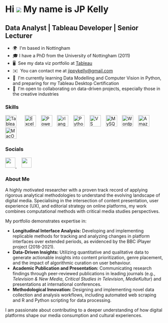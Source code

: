 # Hi ![](https://user-images.githubusercontent.com/18350557/176309783-0785949b-9127-417c-8b55-ab5a4333674e.gif) My name is JP Kelly


## Data Analyst | Tableau Developer | Senior Lecturer

* 🌍  I'm based in Nottingham
* 🎓  I have a PhD from the University of Nottingham (2011)
* 🖥️  See my data viz portfolio at [Tableau](http://public.tableau.com/app/profile/jp.kelly8457/vizzes)
* ✉️  You can contact me at [jippykelly@gmail.com](mailto:jippykelly@gmail.com)
* 🧠  I'm currently learning Data Modelling and Computer Vision in Python, and preparing for my Tableau Desktop Certification
* 🤝  I'm open to collaborating on data-driven projects, especially those in the creative industries

### Skills

<p align="left">
<a href="https://www.tableau.com/" target="_blank" rel="noreferrer"><img src="https://cdn.worldvectorlogo.com/logos/tableau-software.svg" width="36" height="36" alt="Tableau" style="margin-right: 10px;"/></a>&nbsp;&nbsp;&nbsp;
<a href="https://www.microsoft.com/en-us/microsoft-365/excel" target="_blank"><img src="https://upload.wikimedia.org/wikipedia/commons/thumb/3/34/Microsoft_Office_Excel_%282019%E2%80%93present%29.svg/250px-Microsoft_Office_Excel_%282019%E2%80%93present%29.svg.png" width="36" height="36" alt="Excel" /></a>&nbsp;&nbsp;&nbsp;
<a href="https://powerbi.microsoft.com/" target="_blank"><img src="https://upload.wikimedia.org/wikipedia/commons/c/cf/New_Power_BI_Logo.svg" width="36" height="36" alt="Power BI" /></a>&nbsp;&nbsp;&nbsp;
<a href="https://www.r-project.org/" target="_blank" rel="noreferrer"><img src="https://raw.githubusercontent.com/danielcranney/readme-generator/main/public/icons/skills/rlang-colored.svg" width="36" height="36" alt="rlang" /></a>&nbsp;&nbsp;&nbsp;
<a href="https://www.python.org/" target="_blank" rel="noreferrer"><img src="https://raw.githubusercontent.com/danielcranney/readme-generator/main/public/icons/skills/python-colored.svg" width="36" height="36" alt="Python" /></a>&nbsp;&nbsp;&nbsp;
<a href="https://code.visualstudio.com/" target="_blank" rel="noreferrer"><img src="https://raw.githubusercontent.com/danielcranney/readme-generator/main/public/icons/skills/visualstudiocode.svg" width="36" height="36" alt="VS Code" /></a>&nbsp;&nbsp;&nbsp;
<a href="https://www.mysql.com/" target="_blank" rel="noreferrer"><img src="https://raw.githubusercontent.com/danielcranney/readme-generator/main/public/icons/skills/mysql-colored.svg" width="36" height="36" alt="MySQL" /></a>&nbsp;&nbsp;&nbsp;
<a href="https://wordpress.com" target="_blank" rel="noreferrer"><img src="https://raw.githubusercontent.com/danielcranney/readme-generator/main/public/icons/skills/wordpress-colored.svg" width="36" height="36" alt="Wordpress" /></a>&nbsp;&nbsp;&nbsp;
<a href="https://azure.microsoft.com/en-us/" target="_blank" rel="noreferrer"><img src="https://upload.wikimedia.org/wikipedia/commons/thumb/f/fa/Microsoft_Azure.svg/250px-Microsoft_Azure.svg.png" width="36" height="36" alt="Amazon Web Services" /></a>&nbsp;&nbsp;&nbsp;
<a href="https://apple.com" target="_blank" rel="noreferrer"><img src="https://raw.githubusercontent.com/danielcranney/readme-generator/main/public/icons/skills/macos-colored.svg" width="36" height="36" alt="MacOS" /></a>
</p>


### Socials

<p align="left"> <a href="https://www.linkedin.com/in/drjpkelly" target="_blank" rel="noreferrer"> <picture> <source media="(prefers-color-scheme: dark)" srcset="https://raw.githubusercontent.com/danielcranney/readme-generator/main/public/icons/socials/linkedin-dark.svg" /> <source media="(prefers-color-scheme: light)" srcset="https://raw.githubusercontent.com/danielcranney/readme-generator/main/public/icons/socials/linkedin.svg" /> <img src="https://raw.githubusercontent.com/danielcranney/readme-generator/main/public/icons/socials/linkedin.svg" width="32" height="32" /> </picture> </a>&nbsp;&nbsp;&nbsp;
<a href="https://www.x.com/jippykelly" target="_blank" rel="noreferrer"> <picture> <source media="(prefers-color-scheme: dark)" srcset="https://raw.githubusercontent.com/danielcranney/readme-generator/main/public/icons/socials/twitter-dark.svg" /> <source media="(prefers-color-scheme: light)" srcset="https://raw.githubusercontent.com/danielcranney/readme-generator/main/public/icons/socials/twitter.svg" /> <img src="https://raw.githubusercontent.com/danielcranney/readme-generator/main/public/icons/socials/twitter.svg" width="32" height="32" /> </picture> </a></p>

### About Me

A highly motivated researcher with a proven track record of applying rigorous analytical methodologies to understand the evolving landscape of digital media. Specialising in the intersection of content presentation, user experience (UX), and editorial strategy on online platforms, my work combines computational methods with critical media studies perspectives.

My portfolio demonstrates expertise in:

* **Longitudinal Interface Analysis:** Developing and implementing replicable methods for tracking and analyzing changes in platform interfaces over extended periods, as evidenced by the BBC iPlayer project (2018-2021).
* **Data-Driven Insights:** Utilizing quantitative and qualitative data to generate actionable insights into content prioritization, genre placement, and the impact of algorithmic curation on user behaviour.
* **Academic Publication and Presentation:** Communicating research findings through peer-reviewed publications in leading journals (e.g., *Television & New Media*, *Critical Studies in Television*, *MedieKultur*) and presentations at international conferences.
* **Methodological Innovation:** Designing and implementing novel data collection and analysis workflows, including automated web scraping and R and Python scripting for data processing.

I am passionate about contributing to a deeper understanding of how digital platforms shape our media consumption and cultural experiences.
